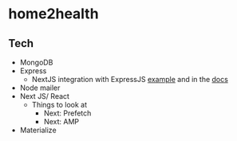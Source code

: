 # home2health
## Tech
* MongoDB
* Express
  * NextJS integration with ExpressJS [example](https://github.com/zeit/next.js/tree/master/examples/custom-server-express) and in the [docs](https://nextjs.org/docs#custom-server-and-routing)
* Node mailer
* Next JS/ React
  * Things to look at
    * Next: Prefetch
    * Next: AMP
* Materialize

